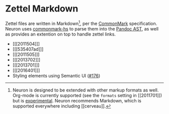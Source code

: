 # Zettel Markdown

Zettel files are written in Markdown[^other], per the [CommonMark](https://commonmark.org/) specification. Neuron uses [commonmark-hs](https://github.com/jgm/commonmark-hs) to parse them into the [Pandoc AST](https://pandoc.org/using-the-pandoc-api.html), as well as provides an extention on top to handle zettel links.

* [[[2011504]]]
* [[[535407ad]]]
* [[[2011505]]]
* [[[2013702]]] 
* [[[2013701]]] 
* [[[2016401]]]
* Styling elements using Semantic UI ([\#176](https://github.com/srid/neuron/issues/176))

[^other]: Neuron is designed to be extended with other markup formats as well. Org-mode is currently supported (see the `formats` setting in [[2011701]]) but is [experimental](https://github.com/srid/neuron/issues/275). Neuron recommends Markdown, which is supported everywhere including [[cerveau]].  
